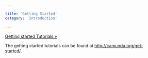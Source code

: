 ```yaml
---

title: 'Getting Started'
category: 'Introduction'

---
```


<a class="btn btn-success btn-lg" href="http://camunda.org/get-started/">Getting started Tutorials »</a>

The getting started tutorials can be found at <a href="http://camunda.org/get-started/">http://camunda.org/get-started/</a>.
